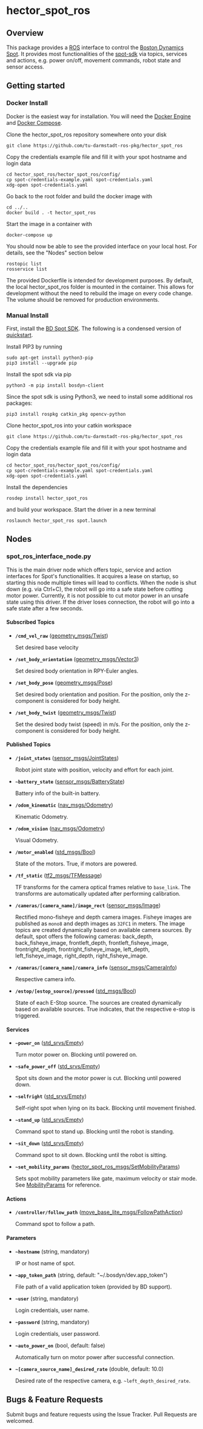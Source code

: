 
# hector_spot_ros
## Overview
This package provides a [ROS](http://www.ros.org/) interface to control the [Boston Dynamics Spot](https://www.bostondynamics.com/spot). It provides most functionalities of the [spot-sdk](https://github.com/boston-dynamics/spot-sdk) via topics, services and actions, e.g. power on/off, movement commands, robot state and sensor access.

## Getting started
### Docker Install
Docker is the easiest way for installation. You will need the [Docker Engine](https://docs.docker.com/engine/install/) and [Docker Compose](https://docs.docker.com/compose/install/).

Clone the hector_spot_ros repository somewhere onto your disk
```
git clone https://github.com/tu-darmstadt-ros-pkg/hector_spot_ros
```
Copy the credentials example file and fill it with your spot hostname and login data
```
cd hector_spot_ros/hector_spot_ros/config/
cp spot-credentials-example.yaml spot-credentials.yaml
xdg-open spot-credentials.yaml
```
Go back to the root folder and build the docker image with
```
cd ../..
docker build . -t hector_spot_ros
```
Start the image in a container with
```
docker-compose up
```
You should now be able to see the provided interface on your local host. For details, see the "Nodes" section below
```
rostopic list
rosservice list
```
The provided Dockerfile is intended for development purposes. By default, the local hector_spot_ros folder is mounted in the container. This allows for development without the need to rebuild the image on every code change. The volume should be removed for production environments.

### Manual Install
First, install the [BD Spot SDK](https://github.com/boston-dynamics/spot-sdk). The following is a condensed version of [quickstart](https://dev.bostondynamics.com/docs/python/quickstart).

Install PIP3 by running
```
sudo apt-get install python3-pip
pip3 install --upgrade pip
```
Install the spot sdk via pip
```
python3 -m pip install bosdyn-client
```

Since the spot sdk is using Python3, we need to install some additional ros packages:
```
pip3 install rospkg catkin_pkg opencv-python
```
Clone hector_spot_ros into your catkin workspace
```
git clone https://github.com/tu-darmstadt-ros-pkg/hector_spot_ros
```
Copy the credentials example file and fill it with your spot hostname and login data
```
cd hector_spot_ros/hector_spot_ros/config/
cp spot-credentials-example.yaml spot-credentials.yaml
xdg-open spot-credentials.yaml
```
Install the dependencies
```
rosdep install hector_spot_ros
```
and build your workspace.
Start the driver in a new terminal
```
roslaunch hector_spot_ros spot.launch
```

## Nodes
### spot_ros_interface_node.py
This is the main driver node which offers topic, service and action interfaces for Spot's functionalities. It acquires a lease on startup, so starting this node multiple times will lead to conflicts. When the node is shut down (e.g. via Ctrl+C), the robot will go into a safe state before cutting motor power. Currently, it is not possible to cut motor power in an unsafe state using this driver.
If the driver loses connection, the robot will go into a safe state after a few seconds.
#### Subscribed Topics
* **`/cmd_vel_raw`** ([geometry_msgs/Twist])

    Set desired base velocity
* **`/set_body_orientation`** ([geometry_msgs/Vector3])

    Set desired body orientation in RPY-Euler angles.
* **`/set_body_pose`** ([geometry_msgs/Pose])

    Set desired body orientation and position. For the position, only the z-component is considered for body height.
* **`/set_body_twist`** ([geometry_msgs/Twist])

    Set the desired body twist (speed) in m/s. For the position, only the z-component is considered for body height.

#### Published Topics
* **`/joint_states`** ([sensor_msgs/JointStates])

    Robot joint state with position, velocity and effort for each joint.
* **`~battery_state`** ([sensor_msgs/BatteryState])

    Battery info of the built-in battery.
* **`/odom_kinematic`** ([nav_msgs/Odometry])

    Kinematic Odometry.
* **`/odom_vision`** ([nav_msgs/Odometry])

    Visual Odometry.
* **`/motor_enabled`** ([std_msgs/Bool])

    State of the motors. True, if motors are powered.
* **`/tf_static`** ([tf2_msgs/TFMessage])

    TF transforms for the camera optical frames relative to `base_link`. The transforms are automatically updated after performing calibration.
* **`/cameras/[camera_name]/image_rect`** ([sensor_msgs/Image])

    Rectified mono-fisheye and depth camera images. Fisheye images are published as `mono8` and depth images as `32FC1` in meters. The image topics are created dynamically based on available camera sources. By default, spot offers the following cameras: back_depth, back_fisheye_image, frontleft_depth, frontleft_fisheye_image, frontright_depth, frontright_fisheye_image, left_depth, left_fisheye_image, right_depth, right_fisheye_image.
* **`/cameras/[camera_name]/camera_info`** ([sensor_msgs/CameraInfo])

    Respective camera info.
* **`/estop/[estop_source]/pressed`** ([std_msgs/Bool])

    State of each E-Stop source. The sources are created dynamically based on available sources. True indicates, that the respective e-stop is triggered.
#### Services
* **`~power_on`** ([std_srvs/Empty])

    Turn motor power on. Blocking until powered on.
* **`~safe_power_off`** ([std_srvs/Empty])

    Spot sits down and the motor power is cut. Blocking until powered down.
* **`~selfright`** ([std_srvs/Empty])

    Self-right spot when lying on its back. Blocking until movement finished.
* **`~stand_up`** ([std_srvs/Empty])

    Command spot to stand up. Blocking until the robot is standing.
* **`~sit_down`** ([std_srvs/Empty])

    Command spot to sit down. Blocking until the robot is sitting.
* **`~set_mobility_params`** ([hector_spot_ros_msgs/SetMobilityParams])

    Sets spot mobility parameters like gate, maximum velocity or stair mode. See [MobilityParams] for reference.

#### Actions
* **`/controller/follow_path`** ([move_base_lite_msgs/FollowPathAction])

    Command spot to follow a path.
#### Parameters
* **`~hostname`** (string, mandatory)

    IP or host name of spot.
* **`~app_token_path`** (string, default: "~/.bosdyn/dev.app_token")

    File path of a valid application token (provided by BD support).
* **`~user`** (string, mandatory)

    Login credentials, user name.
* **`~password`** (string, mandatory)

    Login credentials, user password.
* **`~auto_power_on`** (bool, default: false)

    Automatically turn on motor power after successful connection.
* **`~[camera_source_name]_desired_rate`** (double, default: 10.0)

    Desired rate of the respective camera, e.g. `~left_depth_desired_rate`.

## Bugs & Feature Requests
Submit bugs and feature requests using the Issue Tracker. Pull Requests are welcomed.
                  
[geometry_msgs/Twist]:http://docs.ros.org/melodic/api/geometry_msgs/html/msg/Twist.html
[geometry_msgs/Vector3]:http://docs.ros.org/melodic/api/geometry_msgs/html/msg/Vector3.html
[geometry_msgs/Pose]:http://docs.ros.org/melodic/api/geometry_msgs/html/msg/Pose.html
[sensor_msgs/JointStates]: http://docs.ros.org/melodic/api/sensor_msgs/html/msg/JointState.html
[sensor_msgs/BatteryState]:http://docs.ros.org/melodic/api/sensor_msgs/html/msg/BatteryState.html
[nav_msgs/Odometry]:http://docs.ros.org/melodic/api/nav_msgs/html/msg/Odometry.html
[std_msgs/Bool]:http://docs.ros.org/melodic/api/std_msgs/html/msg/Bool.html
[tf2_msgs/TFMessage]:http://docs.ros.org/jade/api/tf2_msgs/html/msg/TFMessage.html
[sensor_msgs/Image]: http://docs.ros.org/melodic/api/sensor_msgs/html/msg/Image.html
[sensor_msgs/CameraInfo]:http://docs.ros.org/melodic/api/sensor_msgs/html/msg/CameraInfo.html
[sensor_msgs/PointCloud2]: http://docs.ros.org/melodic/api/sensor_msgs/html/msg/PointCloud2.htmlhttp://docs.ros.org/api/sensor_msgs/html/msg/PointCloud2.html
[std_srvs/Empty]:http://docs.ros.org/melodic/api/std_srvs/html/srv/Empty.html
[hector_spot_ros_msgs/SetMobilityParams]:hector_spot_ros_msgs/srv/SetMobilityParams.srv
[MobilityParams]:hector_spot_ros_msgs/msg/MobilityParams.msg
[move_base_lite_msgs/FollowPathAction]:[https://github.com/tu-darmstadt-ros-pkg/move_base_lite/blob/hector_exploration/move_base_lite_msgs/action/FollowPath.action](https://github.com/tu-darmstadt-ros-pkg/move_base_lite/blob/hector_exploration/move_base_lite_msgs/action/FollowPath.action)

